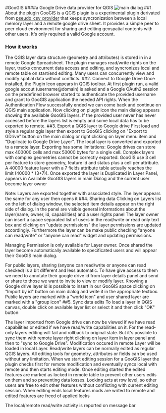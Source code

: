 #GooGIS
####a Google Drive data provider for QGIS
![main dialog](https://github.com/enricofer/gdrive_provider/blob/master/docs/main_dialog.png?raw=true)
##1. About the plugin
GooGIS is a QGIS plugin is a experimental plugin derivated from [pseudo_csv_provider](http://github.com/g-sherman/pseudo_csv_provider) that keeps syncronization between a local memory layer and a remote google drive sheet. It provides a simple peer to peer cloud environment for sharing and editing geospatial contents with other users. It's only required a valid Google account.
### How it works
The QGIS layer data structure (geometry and attributes) is stored in in a remote Google Spreadsheet. The plugin manages read/write rights on the layer, tracks concurrent data access and editing, and syncronizes local and remote table on start/end editing. 
Many users can concurrently view and modify spatial data without conflicts. 
##2. Connect to Google Drive
Once installed, the Plugin Icon appears in QGIS toolbar. At first plugin run, a valid google accout (username@domain) is asked and a Google OAuth2 session on the predefined browser started to authenticate the provided username and grant to GooGIS application the needed API rights. When the Authentication Flow successfully ended we can come back and continue on QGIS main application.
Now clicking on plugin icon the main dialog appears showing the available GooGIS layers. If the provided user never has never accessed before the layers list is empty and some local data has to be exported to remote.
##3. Export a QGIS layer to Google drive
First load and style a regular qgis layer then export to GooGIS clicking on "Export to GDrive" button on the main dialog or right clicking on layer menu item and "Duplicate to Google Drive Layer".
The local layer is converted and exported to a remote layer. Exporting has some limitations: Google drives can store max 400000 cells and max 50000 bytes for a single cell. Complex layers with complex geometries cannot be correctly exported.
GooGIS use 3 cell per feature to store geometry, feature id and status plus a cell per attribute. A 40000 feature layer with a 7 fields attribute table actually reaches the limit (40000 * (3+7)). 
Once exported the layer is Duplicated in Layer Panel, appears in Available GooGIS layers in main Dialog and the current user become layer owner

Note: Layers are exported together with associated style. The layer appears the same for any user then opens it
##4. Sharing data
Clicking on Layers list on the left of dialog window, the selected item details appear on the right side of dialog. 
In the panel are visible general informations about the layer(name, owner, id, capabilities) and a user rights panel
The layer owner can insert a space separated list of users in the read/write or read only text box and clicking on "update permissions" the layer permissions are updated accordingly.
Furthermore the layer can be make public checking "anyone can read/write" or "anyone can read" widget and updating permissions. 

Managing Permission is only available for Layer owner. Once shared the layer become automatically available to specificated users and will appear their GooGIS main dialog.

For public layers, sharing (anyone can read/write or anyone can read checked) is a bit different and less automatic. To have give access to them we need to annotate their google drive id from layer details panel and send or share to those we want to invite to view or modify layer.
Knowing a Google drive layer id is possible to insert in our GooGIS space clicking on "Import by id" button on main dialog and write it in the appropriate textbox.
Public layers are marked with a "world icon" and user shared layer are marked with a "group icon"
##5. Sync data edits
To load a layer in QGIS canvas, double click on available layer list or select it and then click "OK" button

The layer imported from Google drive can now be viewed if we have read capabilities or edited if we have read/write capabilities on it.
For the read-only layers editing will fail and rollback to original state. But it's possible to sync them with remote layer right clicking on layer item in layer panel and then to "sync to Google Drive". Modification occured in remote Layer will be loaded in local Layer.
Read/write layers can be normally edited as regular QGIS layers. All editing tools for geometry, attributes or fields can be used without any limitation.
When we start editing session for a GooGIS layer the plugin checks first for remote modification and eventually syncs local with remote and then starts editing mode.
Once editing started the edited features are marked as locked in remote table to prevent other users edits on them and so preventing data losses. 
Locking acts at row level, so other users are free to edit other features without conflicting with current editing session.
When editing ends local features mods are writed to remote and edited features are freed of applied locks

The local/remote read/write activity is reported on message bar
